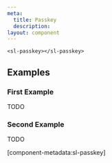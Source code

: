```yaml
---
meta:
  title: Passkey
  description:
layout: component
---
```


```html:preview
<sl-passkey></sl-passkey>
```

## Examples

### First Example

TODO

### Second Example

TODO

[component-metadata:sl-passkey]
